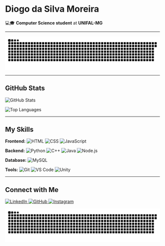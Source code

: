 # Diogo da Silva Moreira

💻🎓 **Computer Science student** at **UNIFAL-MG**  

---
<img src="https://raw.githubusercontent.com/DiogoSilvaMoreira/DiogoSilvaMoreira/output/snake.svg" alt="Snake animation" />

---

## GitHub Stats
![GitHub Stats](https://github-readme-stats.vercel.app/api?username=DiogoSilvaMoreira&show_icons=true&title_color=2f80ed&text_color=434d58&icon_color=4c71f2&bg_color=0d1117&hide_border=true&custom_title=Diogo's%20GitHub%20Stats)

![Top Languages](https://github-readme-stats.vercel.app/api/top-langs/?username=DiogoSilvaMoreira&layout=compact&langs_count=8&bg_color=0d1117&text_color=434d58&title_color=2f80ed&hide_border=true)

---

## My Skills
<p align="left">
  <strong>Frontend:</strong>  
  <img src="https://img.shields.io/badge/HTML-%23E34F26?style=for-the-badge&logo=html5&logoColor=white" alt="HTML">
  <img src="https://img.shields.io/badge/CSS-%231572B6?style=for-the-badge&logo=css3&logoColor=white" alt="CSS">
  <img src="https://img.shields.io/badge/JavaScript-%23F7DF1E?style=for-the-badge&logo=javascript&logoColor=black" alt="JavaScript">
</p>

<p align="left">
  <strong>Backend:</strong>  
  <img src="https://img.shields.io/badge/Python-%233776AB?style=for-the-badge&logo=python&logoColor=white" alt="Python">
  <img src="https://img.shields.io/badge/C++-%2300599C?style=for-the-badge&logo=cplusplus&logoColor=white" alt="C++">
  <img src="https://img.shields.io/badge/Java-%23FF7800?style=for-the-badge&logo=java&logoColor=white" alt="Java">
  <img src="https://img.shields.io/badge/Node.js-%23339933?style=for-the-badge&logo=nodedotjs&logoColor=white" alt="Node.js">
</p>

<p align="left">
  <strong>Database:</strong> 
  <img src="https://img.shields.io/badge/MySQL-%234479A1?style=for-the-badge&logo=mysql&logoColor=white" alt="MySQL">
</p>

<p align="left">
  <strong>Tools:</strong>  
  <img src="https://img.shields.io/badge/Git-%23F05032?style=for-the-badge&logo=git&logoColor=white" alt="Git">
  <img src="https://img.shields.io/badge/VS%20Code-%23007ACC?style=for-the-badge&logo=visualstudiocode&logoColor=white" alt="VS Code">
  <img src="https://img.shields.io/badge/Unity-%23000000?style=for-the-badge&logo=unity&logoColor=white" alt="Unity">
</p>

---

## Connect with Me
<p align="left">
  <a href="https://linkedin.com/in/diogo-da-silva-moreira" target="_blank">
    <img src="https://img.shields.io/badge/-LinkedIn-%230077B5?style=for-the-badge&logo=linkedin&logoColor=white" alt="LinkedIn">
  </a>
  <a href="https://github.com/DiogoSilvaMoreira" target="_blank">
    <img src="https://img.shields.io/badge/-GitHub-%23181717?style=for-the-badge&logo=github&logoColor=white" alt="GitHub">
  </a>
  <a href="https://instagram.com/diogo_moreirak" target="_blank">
    <img src="https://img.shields.io/badge/-Instagram-%23E4405F?style=for-the-badge&logo=instagram&logoColor=white" alt="Instagram">
  </a>
</p>

<img src="https://raw.githubusercontent.com/DiogoSilvaMoreira/DiogoSilvaMoreira/output/snake.svg" alt="Snake animation" />

###
